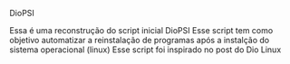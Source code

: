 

 DioPSI

 Essa é uma reconstrução do script inicial DioPSI
 Esse script tem como objetivo automatizar a reinstalação de programas
 após a instalção do sistema operacional (linux)
 Esse script foi inspirado no post do Dio Linux




